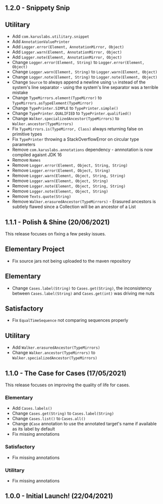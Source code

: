 ## 1.2.0 - Snippety Snip

## Utilitary

- Add `com.karuslabs.utilitary.snippet`
- Add `AnnotationValuePrinter`
- Add `Logger.error(Element, AnnotationMirror, Object)`
- Add `Logger.warn(Element, AnnotationMirror, Object)`
- Add `Logger.note(Element, AnnotationMirror, Object)`
- Change `Logger.error(Element, String)` to `Logger.error(Element, Object)`
- Change `Logger.warn(Element, String)` to `Logger.warn(Element, Object)`
- Change `Logger.note(Element, String)` to `Logger.note(Element, Object)`
- Change `Source` to always append a newline using `\n` instead of the system's line separator - using the system's line separator was a terrible mistake
- Change `TypeMirrors.element(TypeMirror)` to `TypeMirrors.asTypeElement(TypeMirror)`
- Change `TypePrinter.SIMPLE` to `TypePrinter.simple()`
- Change `TypePrinter.QUALIFIED` to `TypePrinter.qualified()`
- Change `Walker.specializedAncestor(TypeMirrors)` to `Walker.ancestor(TypeMirrors)`
- Fix `TypeMirrors.is(TypeMirror, Class)` always returning false on primitive types
- Fix `TypePrinter` throwing a StackOverflowError on circular type parameters
- Remove `com.karuslabs.annotations` dependency - annnotation is now compiled agaisnt JDK 16
- Remove `Names`
- Remove `Logger.error(Element, Object, String, String)`
- Remove `Logger.error(Element, Object, String)`
- Remove `Logger.warn(Element, Object, String, String)`
- Remove `Logger.warn(Element, Object, String)`
- Remove `Logger.note(Element, Object, String, String)`
- Remove `Logger.note(Element, Object, String)`
- Remove `Texts.quote(String)`
- Remove `Walker.erasuredAncestor(TypeMirrors)` - Erasured ancestors is subtlely flawed since a Collection<String> will be an ancestor of a List<Integer>

## 1.1.1 - Polish & Shine (20/06/2021)

This release focuses on fixing a few pesky issues.

## Elementary Project
- Fix source jars not being uploaded to the maven repository

## Elementary
- Change `Cases.label(String)` to `Cases.get(String)`, the inconsistency between `Cases.label(String)` and `Cases.get(int)` was driving me nuts

## Satisfactory
- Fix `EqualTimeSequence` not comparing sequences properly

## Utilitary
- Add `Walker.erasuredAncestor(TypeMirrors)`
- Change `Walker.ancestor(TypeMirrors)` to `Walker.specializedAncestor(TypeMirrors)`

## 1.1.0 - The Case for Cases (17/05/2021)

This release focuses on improving the quality of life for cases.

### Elementary
- Add `Cases.labels()`
- Change `Cases.get(String)` to `Cases.label(String)`
- Change `Cases.list()` to `Cases.all()`
- Change `@Case` annotation to use the annotated target's name if available as its label by default
- Fix missing annotations

### Satisfactory
- Fix missing annotations

### Utilitary
- Fix missing annotations

## 1.0.0 - Initial Launch! (22/04/2021)
